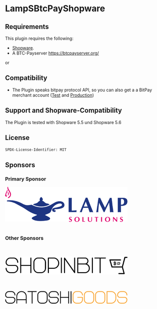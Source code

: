 # LampSBtcPayShopware

## Requirements

This plugin requires the following:

* [Shopware](https://www.shopware.com/).
* A BTC-Payserver https://btcpayserver.org/

or

## Compatibility

* The Plugin speaks bitpay protocol API, so you can also get a a BitPay merchant account ([Test](http://test.bitpay.com) and [Production](http://www.bitpay.com))

## Support and Shopware-Compatibility

The Plugin is tested with Shopware 5.5 und Shopware 5.6

## License

`SPDX-License-Identifier: MIT`

## Sponsors

### Primary Sponsor

[![SATOSHIGOODS](sponsors/lampsolutions.png)](https://www.lamp-solutions.de/)
<br/><br/>

### Other Sponsors
<br/><br/>
[![SATOSHIGOODS](sponsors/shopinbit.png)](https://shopinbit.de/)
<br/><br/><br/><br/>
[![SATOSHIGOODS](sponsors/satoshigoods.png)](https://satoshigoods.de/)
<br/><br/>
